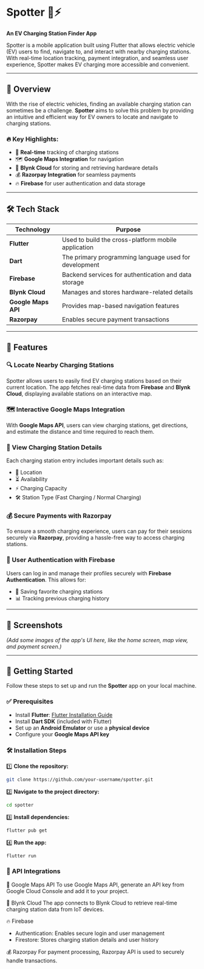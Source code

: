 # Spotter 🚗⚡  
**An EV Charging Station Finder App**  

Spotter is a mobile application built using Flutter that allows electric vehicle (EV) users to find, navigate to, and interact with nearby charging stations. With real-time location tracking, payment integration, and seamless user experience, Spotter makes EV charging more accessible and convenient.  

---

## 📌 Overview  
With the rise of electric vehicles, finding an available charging station can sometimes be a challenge. **Spotter** aims to solve this problem by providing an intuitive and efficient way for EV owners to locate and navigate to charging stations.  

### 🔥 Key Highlights:  
- 🚀 **Real-time** tracking of charging stations  
- 🗺 **Google Maps Integration** for navigation  
- 🔧 **Blynk Cloud** for storing and retrieving hardware details  
- 💰 **Razorpay Integration** for seamless payments  
- 🔥 **Firebase** for user authentication and data storage  

---

## 🛠 Tech Stack  

| Technology | Purpose |
|------------|---------|
| **Flutter** | Used to build the cross-platform mobile application |
| **Dart** | The primary programming language used for development |
| **Firebase** | Backend services for authentication and data storage |
| **Blynk Cloud** | Manages and stores hardware-related details |
| **Google Maps API** | Provides map-based navigation features |
| **Razorpay** | Enables secure payment transactions |

---

## 🎯 Features  

### 🔍 Locate Nearby Charging Stations  
Spotter allows users to easily find EV charging stations based on their current location. The app fetches real-time data from **Firebase** and **Blynk Cloud**, displaying available stations on an interactive map.  

### 🗺 Interactive Google Maps Integration  
With **Google Maps API**, users can view charging stations, get directions, and estimate the distance and time required to reach them.  

### 🔋 View Charging Station Details  
Each charging station entry includes important details such as:  
- 📍 Location  
- ⏳ Availability  
- ⚡ Charging Capacity  
- 🛠 Station Type (Fast Charging / Normal Charging)  

### 💰 Secure Payments with Razorpay  
To ensure a smooth charging experience, users can pay for their sessions securely via **Razorpay**, providing a hassle-free way to access charging stations.  

### 🔐 User Authentication with Firebase  
Users can log in and manage their profiles securely with **Firebase Authentication**. This allows for:  
- 📌 Saving favorite charging stations  
- 📊 Tracking previous charging history  

---

## 📸 Screenshots  

_(Add some images of the app's UI here, like the home screen, map view, and payment screen.)_  

---

## 🚀 Getting Started  

Follow these steps to set up and run the **Spotter** app on your local machine.  

### ✅ Prerequisites  
- Install **Flutter**: [Flutter Installation Guide](https://flutter.dev/docs/get-started/install)  
- Install **Dart SDK** (included with Flutter)  
- Set up an **Android Emulator** or use a **physical device**  
- Configure your **Google Maps API key**  

### 🛠 Installation Steps  

1️⃣ **Clone the repository:**  
```sh
git clone https://github.com/your-username/spotter.git
```
2️⃣ **Navigate to the project directory:**
```sh
cd spotter
```
3️⃣ **Install dependencies:**
```sh
flutter pub get
```
4️⃣ **Run the app:**
```sh
flutter run
```

### 🔗 API Integrations

📍 Google Maps API
To use Google Maps API, generate an API key from Google Cloud Console and add it to your project.

🔧 Blynk Cloud
The app connects to Blynk Cloud to retrieve real-time charging station data from IoT devices.

🔥 Firebase
- Authentication: Enables secure login and user management
- Firestore: Stores charging station details and user history

💰 Razorpay
For payment processing, Razorpay API is used to securely handle transactions.
